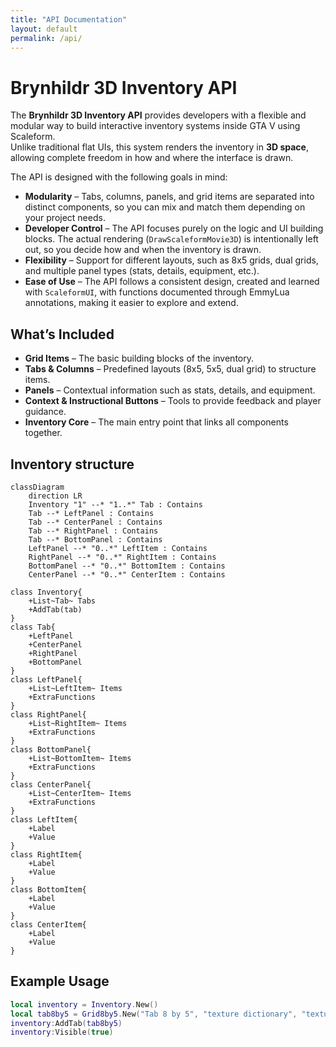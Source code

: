 ```yaml
---
title: "API Documentation"
layout: default
permalink: /api/
---
```


# Brynhildr 3D Inventory API

The **Brynhildr 3D Inventory API** provides developers with a flexible and modular way to build interactive inventory systems inside GTA V using Scaleform.  
Unlike traditional flat UIs, this system renders the inventory in **3D space**, allowing complete freedom in how and where the interface is drawn.  

The API is designed with the following goals in mind:

- **Modularity** – Tabs, columns, panels, and grid items are separated into distinct components, so you can mix and match them depending on your project needs.  
- **Developer Control** – The API focuses purely on the logic and UI building blocks. The actual rendering (`DrawScaleformMovie3D`) is intentionally left out, so you decide how and when the inventory is drawn.  
- **Flexibility** – Support for different layouts, such as 8x5 grids, dual grids, and multiple panel types (stats, details, equipment, etc.).  
- **Ease of Use** – The API follows a consistent design, created and learned with `ScaleformUI`, with functions documented through EmmyLua annotations, making it easier to explore and extend.

## What’s Included

- **Grid Items** – The basic building blocks of the inventory.  
- **Tabs & Columns** – Predefined layouts (8x5, 5x5, dual grid) to structure items.  
- **Panels** – Contextual information such as stats, details, and equipment.  
- **Context & Instructional Buttons** – Tools to provide feedback and player guidance.  
- **Inventory Core** – The main entry point that links all components together.  

## Inventory structure

```mermaid
classDiagram
    direction LR
    Inventory "1" --* "1..*" Tab : Contains
    Tab --* LeftPanel : Contains
    Tab --* CenterPanel : Contains
    Tab --* RightPanel : Contains
    Tab --* BottomPanel : Contains
    LeftPanel --* "0..*" LeftItem : Contains
    RightPanel --* "0..*" RightItem : Contains
    BottomPanel --* "0..*" BottomItem : Contains
    CenterPanel --* "0..*" CenterItem : Contains

class Inventory{
    +List~Tab~ Tabs
    +AddTab(tab)
}
class Tab{
    +LeftPanel
    +CenterPanel
    +RightPanel
    +BottomPanel
}
class LeftPanel{
    +List~LeftItem~ Items
    +ExtraFunctions
}
class RightPanel{
    +List~RightItem~ Items
    +ExtraFunctions
}
class BottomPanel{
    +List~BottomItem~ Items
    +ExtraFunctions
}
class CenterPanel{
    +List~CenterItem~ Items
    +ExtraFunctions
}
class LeftItem{
    +Label
    +Value
}
class RightItem{
    +Label
    +Value
}
class BottomItem{
    +Label
    +Value
}
class CenterItem{
    +Label
    +Value
}
```

## Example Usage

```lua
local inventory = Inventory.New()
local tab8by5 = Grid8by5.New("Tab 8 by 5", "texture dictionary", "texture name")
inventory:AddTab(tab8by5)
inventory:Visible(true)
```